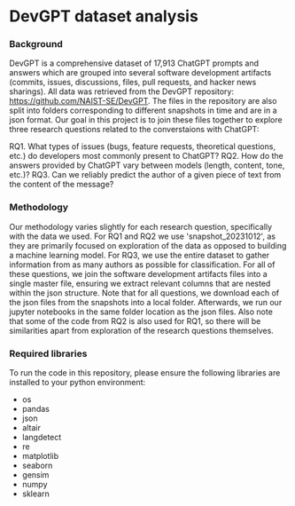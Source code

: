 # DevGPT dataset analysis

### Background
DevGPT is a comprehensive dataset of 17,913 ChatGPT prompts and answers which are grouped into several software development artifacts (commits, issues, discussions, files, pull requests, and hacker news sharings). All data was retrieved from the DevGPT repository: https://github.com/NAIST-SE/DevGPT. The files in the repository are also split into folders corresponding to different snapshots in time and are in a json format. Our goal in this project is to join these files together to explore three research questions related to the converstaions with ChatGPT:

RQ1. What types of issues (bugs, feature requests, theoretical questions, etc.) do developers most commonly present to ChatGPT?
RQ2. How do the answers provided by ChatGPT vary between models (length, content, tone, etc.)?
RQ3. Can we reliably predict the author of a given piece of text from the content of the message?

### Methodology
Our methodology varies slightly for each research question, specifically with the data we used. For RQ1 and RQ2 we use 'snapshot_20231012', as they are primarily focused on exploration of the data as opposed to building a machine learning model. For RQ3, we use the entire dataset to gather information from as many authors as possible for classification. For all of these questions, we join the software development artifacts files into a single master file, ensuring we extract relevant columns that are nested within the json structure. Note that for all questions, we download each of the json files from the snapshots into a local folder. Afterwards, we run our jupyter notebooks in the same folder location as the json files. Also note that some of the code from RQ2 is also used for RQ1, so there will be similarities apart from exploration of the research questions themselves.

### Required libraries
To run the code in this repository, please ensure the following libraries are installed to your python environment: 
- os
- pandas
- json
- altair
- langdetect
- re
- matplotlib
- seaborn
- gensim
- numpy
- sklearn

